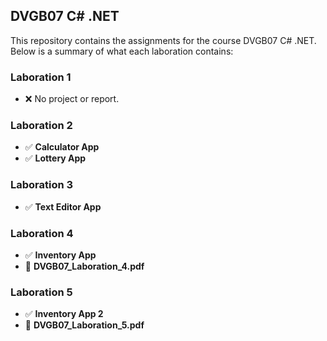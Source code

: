 ## DVGB07 C# .NET

This repository contains the assignments for the course DVGB07 C# .NET. Below is a summary of what each laboration contains:

### Laboration 1

- ❌ No project or report.

### Laboration 2

- ✅ **Calculator App**
- ✅ **Lottery App**

### Laboration 3

- ✅ **Text Editor App**

### Laboration 4

- ✅ **Inventory App**
- 📄 **DVGB07_Laboration_4.pdf**

### Laboration 5

- ✅ **Inventory App 2**
- 📄 **DVGB07_Laboration_5.pdf**
